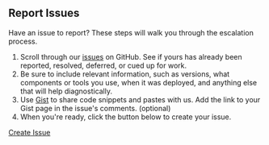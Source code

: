 ## Report Issues

Have an issue to report? These steps will walk you through the escalation process.

1. Scroll through our [issues]({{site.github.issues.open}}) on GitHub. See if yours has already been reported, resolved, deferred, or cued up for work.
2. Be sure to include relevant information, such as versions, what components or tools you use, when it was deployed, and anything else that will help diagnostically.
3. Use [Gist](http://gist.github.com) to share code snippets and pastes with us. Add the link to your Gist page in the issue's comments. (optional)
4. When you're ready, click the button below to create your issue.

<a type="button" class="btn solid-blue" href="{{site.github.repo}}/issues/new" target="_blank">Create Issue</a>
